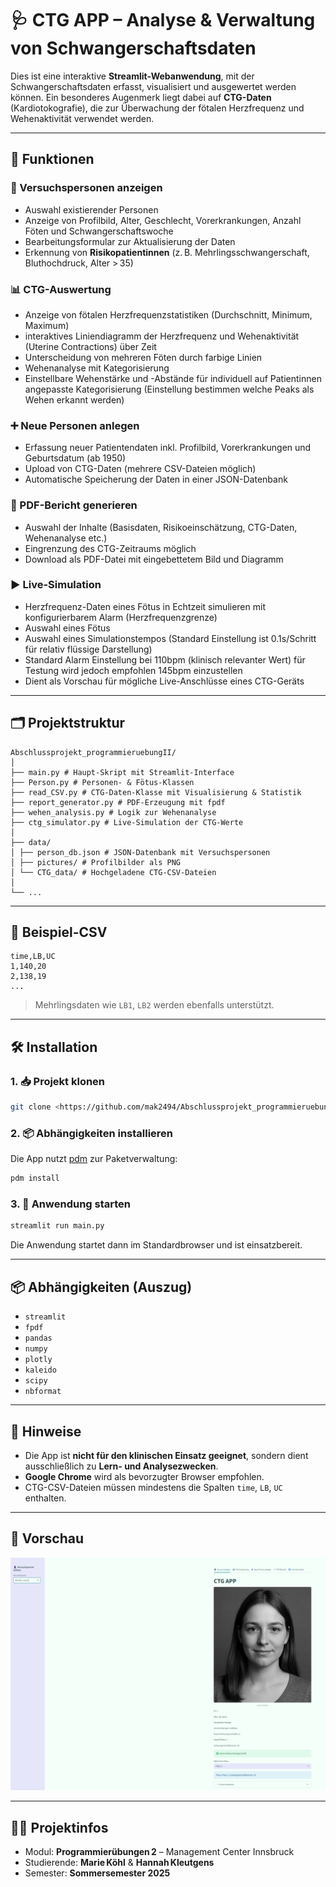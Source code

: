 
# 🩺 CTG APP – Analyse & Verwaltung von Schwangerschaftsdaten

Dies ist eine interaktive **Streamlit-Webanwendung**, mit der Schwangerschaftsdaten erfasst, visualisiert und ausgewertet werden können. Ein besonderes Augenmerk liegt dabei auf **CTG-Daten** (Kardiotokografie), die zur Überwachung der fötalen Herzfrequenz und Wehenaktivität verwendet werden.

---

## 🚀 Funktionen

### 👤 Versuchspersonen anzeigen
- Auswahl existierender Personen
- Anzeige von Profilbild, Alter, Geschlecht, Vorerkrankungen, Anzahl Föten und Schwangerschaftswoche
- Bearbeitungsformular zur Aktualisierung der Daten
- Erkennung von **Risikopatientinnen** (z. B. Mehrlingsschwangerschaft, Bluthochdruck, Alter > 35)

### 📊 CTG-Auswertung
- Anzeige von fötalen Herzfrequenzstatistiken (Durchschnitt, Minimum, Maximum)
- interaktives Liniendiagramm der Herzfrequenz und Wehenaktivität (Uterine Contractions) über Zeit
- Unterscheidung von mehreren Föten durch farbige Linien
- Wehenanalyse mit Kategorisierung
- Einstellbare Wehenstärke und -Abstände für individuell auf Patientinnen angepasste Kategorisierung (Einstellung bestimmen welche Peaks als Wehen erkannt werden)


### ➕ Neue Personen anlegen
- Erfassung neuer Patientendaten inkl. Profilbild, Vorerkrankungen und Geburtsdatum (ab 1950)
- Upload von CTG-Daten (mehrere CSV-Dateien möglich)
- Automatische Speicherung der Daten in einer JSON-Datenbank

### 📄 PDF-Bericht generieren
- Auswahl der Inhalte (Basisdaten, Risikoeinschätzung, CTG-Daten, Wehenanalyse etc.)
- Eingrenzung des CTG-Zeitraums möglich
- Download als PDF-Datei mit eingebettetem Bild und Diagramm

### ▶️ Live-Simulation
- Herzfrequenz-Daten eines Fötus in Echtzeit simulieren mit konfigurierbarem Alarm (Herzfrequenzgrenze)
- Auswahl eines Fötus
- Auswahl eines Simulationstempos (Standard Einstellung ist 0.1s/Schritt für relativ flüssige Darstellung)
-  Standard Alarm Einstellung bei 110bpm (klinisch relevanter Wert) für Testung wird jedoch empfohlen 145bpm einzustellen 
- Dient als Vorschau für mögliche Live-Anschlüsse eines CTG-Geräts

---

## 🗂️ Projektstruktur
```
Abschlussprojekt_programmieruebungII/
│
├── main.py # Haupt-Skript mit Streamlit-Interface
├── Person.py # Personen- & Fötus-Klassen
├── read_CSV.py # CTG-Daten-Klasse mit Visualisierung & Statistik
├── report_generator.py # PDF-Erzeugung mit fpdf
├── wehen_analysis.py # Logik zur Wehenanalyse
├── ctg_simulator.py # Live-Simulation der CTG-Werte
│
├── data/
│ ├── person_db.json # JSON-Datenbank mit Versuchspersonen
│ ├── pictures/ # Profilbilder als PNG
│ └── CTG_data/ # Hochgeladene CTG-CSV-Dateien
│
└── ...
```

---

## 💾 Beispiel-CSV

```csv
time,LB,UC
1,140,20
2,138,19
...
```

> Mehrlingsdaten wie `LB1`, `LB2` werden ebenfalls unterstützt.

---

## 🛠️ Installation

### 1. 📥 Projekt klonen

```bash
git clone <https://github.com/mak2494/Abschlussprojekt_programmieruebungII.git>
```

### 2. 📦 Abhängigkeiten installieren

Die App nutzt [pdm](https://pdm.fming.dev/latest/) zur Paketverwaltung:

```bash
pdm install
```

### 3. 🚀 Anwendung starten

```bash
streamlit run main.py
```

Die Anwendung startet dann im Standardbrowser und ist einsatzbereit.

---

## 📦 Abhängigkeiten (Auszug)

- `streamlit`
- `fpdf`
- `pandas`
- `numpy`
- `plotly`
- `kaleido`
- `scipy`
- `nbformat`

---

## 📌 Hinweise

- Die App ist **nicht für den klinischen Einsatz geeignet**, sondern dient ausschließlich zu **Lern- und Analysezwecken**.
- **Google Chrome** wird als bevorzugter Browser empfohlen.
- CTG-CSV-Dateien müssen mindestens die Spalten `time`, `LB`, `UC` enthalten.

---

## 📸 Vorschau

![App-Vorschau](data/pictures/App_Vorschau.png)

---

## 👩‍💻 Projektinfos

- Modul: **Programmierübungen 2** – Management Center Innsbruck  
- Studierende: **Marie Köhl** & **Hannah Kleutgens**  
- Semester: **Sommersemester 2025**